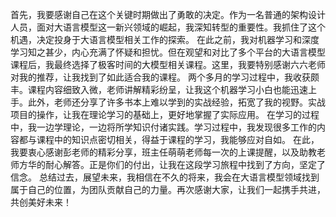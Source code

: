 

首先，我要感谢自己在这个关键时期做出了勇敢的决定。作为一名普通的架构设计人员，面对大语言模型这一新兴领域的崛起，我深知转型的重要性。我抓住了这个机遇，决定投身于大语言模型相关工作的探索。
在此之前，我对机器学习和深度学习知之甚少，内心充满了怀疑和担忧。但在观望和对比了多个平台的大语言模型课程后，我最终选择了极客时间的大模型相关课程。这里，我要特别感谢六六老师对我的推荐，让我找到了如此适合我的课程。
两个多月的学习过程中，我收获颇丰。课程内容细致入微，老师讲解精彩纷呈，让我这个机器学习小白也能迅速上手。此外，老师还分享了许多书本上难以学到的实战经验，拓宽了我的视野。实战项目的操作，让我在理论学习的基础上，更好地掌握了实际应用。
在学习的过程中，我一边学理论，一边将所学知识付诸实践。学习过程中，我发现很多工作的内容都与课程中的知识点密切相关，得益于课程的学习，我能够应对自如。
在此，我要衷心感谢彭老师的精彩分享，班主任萌萌老师每一次的上课提醒，以及助教老师方华的耐心解答。正是你们的付出，让我在这段学习旅程中找到了方向，坚定了信念。
总结过去，展望未来，我相信在不久的将来，我会在大语言模型领域找到属于自己的位置，为团队贡献自己的力量。再次感谢大家，让我们一起携手共进，共创美好未来！
